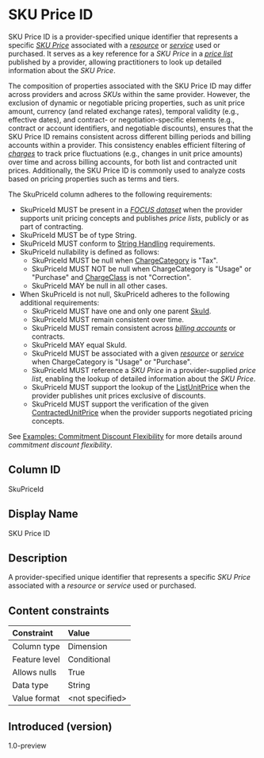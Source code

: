 # SKU Price ID

SKU Price ID is a provider-specified unique identifier that represents a specific [*SKU Price*](#glossary:sku-price) associated with a [*resource*](#glossary:resource) or [*service*](#glossary:service) used or purchased. It serves as a key reference for a *SKU Price* in a [*price list*](#glossary:price-list) published by a provider, allowing practitioners to look up detailed information about the *SKU Price*.

The composition of properties associated with the SKU Price ID may differ across providers and across *SKUs* within the same provider. However, the exclusion of dynamic or negotiable pricing properties, such as unit price amount, currency (and related exchange rates), temporal validity (e.g., effective dates), and contract- or negotiation-specific elements (e.g., contract or account identifiers, and negotiable discounts), ensures that the SKU Price ID remains consistent across different billing periods and billing accounts within a provider. This consistency enables efficient filtering of [*charges*](#glossary:charge) to track price fluctuations (e.g., changes in unit price amounts) over time and across billing accounts, for both list and contracted unit prices. Additionally, the SKU Price ID is commonly used to analyze costs based on pricing properties such as terms and tiers.

The SkuPriceId column adheres to the following requirements:

* SkuPriceId MUST be present in a [*FOCUS dataset*](#glossary:FOCUS-dataset) when the provider supports unit pricing concepts and publishes *price lists*, publicly or as part of contracting.
* SkuPriceId MUST be of type String.
* SkuPriceId MUST conform to [String Handling](#stringhandling) requirements.
* SkuPriceId nullability is defined as follows:
  * SkuPriceId MUST be null when [ChargeCategory](#chargecategory) is "Tax".
  * SkuPriceId MUST NOT be null when ChargeCategory is "Usage" or "Purchase" and [ChargeClass](#chargeclass) is not "Correction".
  * SkuPriceId MAY be null in all other cases.
* When SkuPriceId is not null, SkuPriceId adheres to the following additional requirements:
  * SkuPriceId MUST have one and only one parent [SkuId](#skuid).
  * SkuPriceId MUST remain consistent over time.
  * SkuPriceId MUST remain consistent across [*billing accounts*](#glossary:billing-account) or contracts.
  * SkuPriceId MAY equal SkuId.
  * SkuPriceId MUST be associated with a given [*resource*](#glossary:resource) or [*service*](#glossary:service) when ChargeCategory is "Usage" or "Purchase".
  * SkuPriceId MUST reference a *SKU Price* in a provider-supplied *price list*, enabling the lookup of detailed information about the *SKU Price*.
  * SkuPriceId MUST support the lookup of the [ListUnitPrice](#listunitprice) when the provider publishes unit prices exclusive of discounts.
  * SkuPriceId MUST support the verification of the given [ContractedUnitPrice](#contractedunitprice) when the provider supports negotiated pricing concepts.

See [Examples: Commitment Discount Flexibility](#commitmentdiscountflexibility) for more details around *commitment discount flexibility*.

## Column ID

SkuPriceId

## Display Name

SKU Price ID

## Description

A provider-specified unique identifier that represents a specific *SKU Price* associated with a *resource* or *service* used or purchased.

## Content constraints

| Constraint       | Value          |
| :--------------- | :------------- |
| Column type      | Dimension      |
| Feature level    | Conditional    |
| Allows nulls     | True           |
| Data type        | String         |
| Value format     | \<not specified> |

## Introduced (version)

1.0-preview
